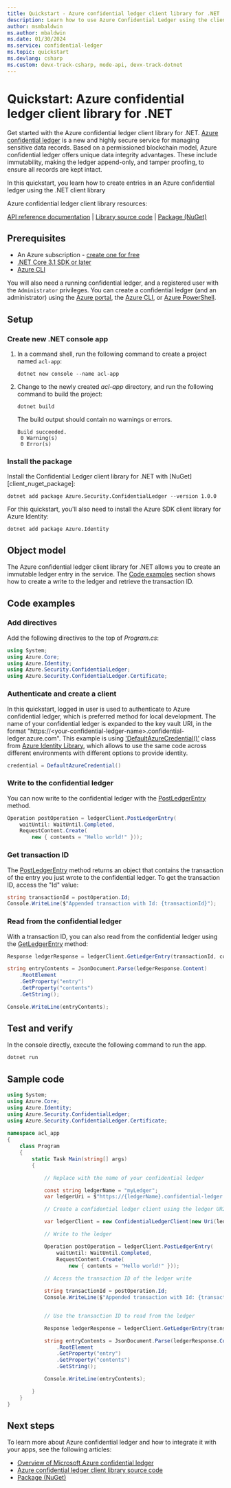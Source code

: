 ```yaml
---
title: Quickstart - Azure confidential ledger client library for .NET 
description: Learn how to use Azure Confidential Ledger using the client library for .NET
author: msmbaldwin
ms.author: mbaldwin
ms.date: 01/30/2024
ms.service: confidential-ledger
ms.topic: quickstart
ms.devlang: csharp
ms.custom: devx-track-csharp, mode-api, devx-track-dotnet
---
```


# Quickstart: Azure confidential ledger client library for .NET

Get started with the Azure confidential ledger client library for .NET. [Azure confidential ledger](overview.md) is a new and highly secure service for managing sensitive data records. Based on a permissioned blockchain model, Azure confidential ledger offers unique data integrity advantages. These include immutability, making the ledger append-only, and tamper proofing, to ensure all records are kept intact.

 In this quickstart, you learn how to create entries in an Azure confidential ledger using the .NET client library

Azure confidential ledger client library resources:

[API reference documentation](/dotnet/api/overview/azure/security.confidentialledger-readme) | [Library source code](https://github.com/Azure/azure-sdk-for-net/tree/main/sdk/confidentialledger/Azure.Security.ConfidentialLedger) | [Package (NuGet)](https://www.nuget.org/packages/Azure.Security.ConfidentialLedger/1.0.0)

## Prerequisites

- An Azure subscription - [create one for free](https://azure.microsoft.com/free/dotnet)
- [.NET Core 3.1 SDK or later](https://dotnet.microsoft.com/download/dotnet-core)
- [Azure CLI](/cli/azure/install-azure-cli)

You will also need a running confidential ledger, and a registered user with the `Administrator` privileges. You can create a confidential ledger (and an administrator) using the [Azure portal](quickstart-portal.md), the [Azure CLI](quickstart-cli.md), or [Azure PowerShell](quickstart-powershell.md).

## Setup

### Create new .NET console app

1. In a command shell, run the following command to create a project named `acl-app`:

    ```dotnetcli
    dotnet new console --name acl-app
    ```

1. Change to the newly created *acl-app* directory, and run the following command to build the project:

    ```dotnetcli
    dotnet build
    ```

    The build output should contain no warnings or errors.
    
    ```console
    Build succeeded.
     0 Warning(s)
     0 Error(s)
    ```

### Install the package

Install the Confidential Ledger client library for .NET with [NuGet][client_nuget_package]:

```dotnetcli
dotnet add package Azure.Security.ConfidentialLedger --version 1.0.0
```

For this quickstart, you'll also need to install the Azure SDK client library for Azure Identity:

```dotnetcli
dotnet add package Azure.Identity
```

## Object model

The Azure confidential ledger client library for .NET allows you to create an immutable ledger entry in the service.  The [Code examples](#code-examples) section shows how to create a write to the ledger and retrieve the transaction ID.

## Code examples

### Add directives

Add the following directives to the top of *Program.cs*:

```csharp
using System;
using Azure.Core;
using Azure.Identity;
using Azure.Security.ConfidentialLedger;
using Azure.Security.ConfidentialLedger.Certificate;
```

### Authenticate and create a client

In this quickstart, logged in user is used to authenticate to Azure confidential ledger, which is preferred method for local development.  The name of your confidential ledger is expanded to the key vault URI, in the format "https://\<your-confidential-ledger-name\>.confidential-ledger.azure.com". This example is using ['DefaultAzureCredential()'](/dotnet/api/azure.identity.defaultazurecredential) class from [Azure Identity Library](/dotnet/api/overview/azure/identity-readme), which allows to use the same code across different environments with different options to provide identity. 

```csharp
credential = DefaultAzureCredential()
```

### Write to the confidential ledger

You can now write to the confidential ledger with the [PostLedgerEntry](/dotnet/api/azure.security.confidentialledger.confidentialledgerclient.postledgerentry#azure-security-confidentialledger-confidentialledgerclient-postledgerentry\(azure-core-requestcontent-system-string-system-boolean-azure-requestcontext\)) method.

```csharp
Operation postOperation = ledgerClient.PostLedgerEntry(
    waitUntil: WaitUntil.Completed,
    RequestContent.Create(
        new { contents = "Hello world!" }));

```

### Get transaction ID

The [PostLedgerEntry](/dotnet/api/azure.security.confidentialledger.confidentialledgerclient.postledgerentry) method returns an object that contains the transaction of the entry you just wrote to the confidential ledger. To get the transaction ID, access the "Id" value:

```csharp
string transactionId = postOperation.Id;
Console.WriteLine($"Appended transaction with Id: {transactionId}");
```

### Read from the confidential ledger

With a transaction ID, you can also read from the confidential ledger using the [GetLedgerEntry](/dotnet/api/azure.security.confidentialledger.confidentialledgerclient.getledgerentry) method:

```csharp
Response ledgerResponse = ledgerClient.GetLedgerEntry(transactionId, collectionId);

string entryContents = JsonDocument.Parse(ledgerResponse.Content)
    .RootElement
    .GetProperty("entry")
    .GetProperty("contents")
    .GetString();

Console.WriteLine(entryContents);
```

## Test and verify

In the console directly, execute the following command to run the app.

```csharp
dotnet run
```

## Sample code

```csharp
using System;
using Azure.Core;
using Azure.Identity;
using Azure.Security.ConfidentialLedger;
using Azure.Security.ConfidentialLedger.Certificate;
    
namespace acl_app
{
    class Program
    {
        static Task Main(string[] args)
        {

            // Replace with the name of your confidential ledger

            const string ledgerName = "myLedger";
            var ledgerUri = $"https://{ledgerName}.confidential-ledger.azure.com";

            // Create a confidential ledger client using the ledger URI and DefaultAzureCredential

            var ledgerClient = new ConfidentialLedgerClient(new Uri(ledgerUri), new DefaultAzureCredential());

            // Write to the ledger

            Operation postOperation = ledgerClient.PostLedgerEntry(
                waitUntil: WaitUntil.Completed,
                RequestContent.Create(
                    new { contents = "Hello world!" }));
            
            // Access the transaction ID of the ledger write

            string transactionId = postOperation.Id;
            Console.WriteLine($"Appended transaction with Id: {transactionId}");


            // Use the transaction ID to read from the ledger

            Response ledgerResponse = ledgerClient.GetLedgerEntry(transactionId, collectionId);

            string entryContents = JsonDocument.Parse(ledgerResponse.Content)
                .RootElement
                .GetProperty("entry")
                .GetProperty("contents")
                .GetString();

            Console.WriteLine(entryContents);

        }
    }
}
```

## Next steps

To learn more about Azure confidential ledger and how to integrate it with your apps, see the following articles:

- [Overview of Microsoft Azure confidential ledger](overview.md)
- [Azure confidential ledger client library source code](https://github.com/Azure/azure-sdk-for-net/tree/main/sdk/confidentialledger/Azure.Security.ConfidentialLedger)
- [Package (NuGet)](https://www.nuget.org/packages/Azure.Security.ConfidentialLedger/1.0.0)
